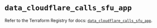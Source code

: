 # `data_cloudflare_calls_sfu_app`

Refer to the Terraform Registry for docs: [`data_cloudflare_calls_sfu_app`](https://registry.terraform.io/providers/cloudflare/cloudflare/5.6.0/docs/data-sources/calls_sfu_app).
